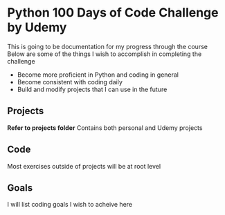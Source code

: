 # Python 100 Days of Code Challenge by Udemy
This is going to be documentation for my progress through the course
Below are some of the things I wish to accomplish in completing the challenge
- Become more proficient in Python and coding in general
- Become consistent with coding daily
- Build and modify projects that I can use in the future

## Projects
**Refer to projects folder**
Contains both personal and Udemy projects

## Code
Most exercises outside of projects will be at root level

## Goals
I will list coding goals I wish to acheive here

